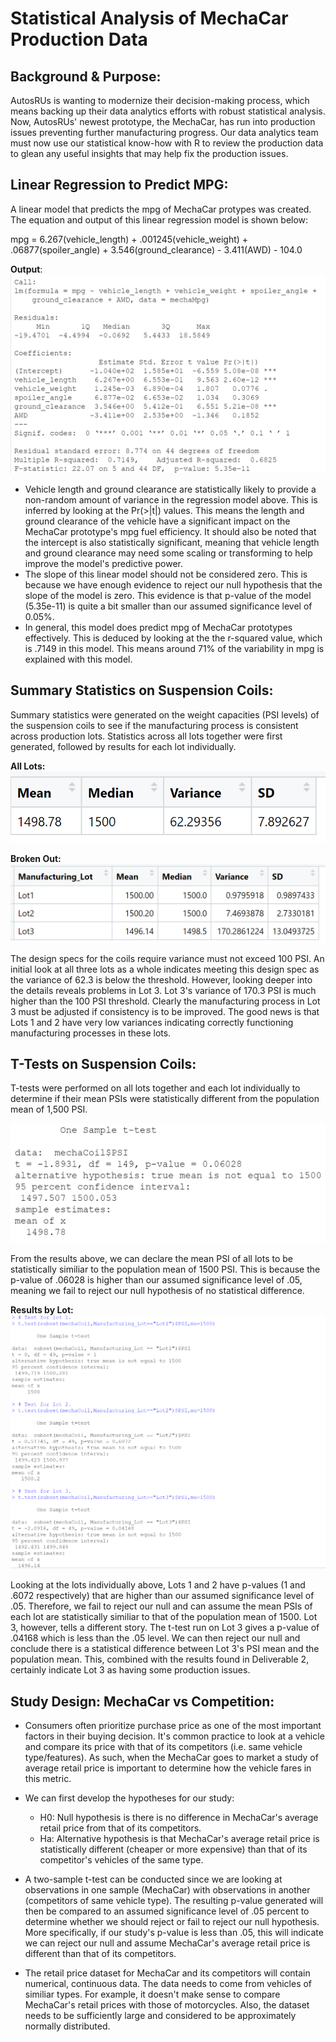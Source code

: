 # Statistical Analysis of MechaCar Production Data

## Background & Purpose:
AutosRUs is wanting to modernize their decision-making process, which means backing up their data analytics efforts with robust statistical analysis. Now, AutosRUs' newest prototype, the MechaCar, has run into production issues preventing further manufacturing progress. Our data analytics team must now use our statistical know-how with R to review the production data to glean any useful insights that may help fix the production issues.

## Linear Regression to Predict MPG:
A linear model that predicts the mpg of MechaCar protypes was created. The equation and output of this linear regression model is shown below:

mpg = 6.267(vehicle_length) + .001245(vehicle_weight) + .06877(spoiler_angle) + 3.546(ground_clearance) - 3.411(AWD) - 104.0

**Output**:
![mpg_regression](https://github.com/bfox87/MechaCar_Statistical_Analysis/blob/main/Screenshots/mpg_regression.PNG)

- Vehicle length and ground clearance are statistically likely to provide a non-random amount of variance in the regression model above. This is inferred by looking at the Pr(>|t|) values. This means the length and ground clearance of the vehicle have a significant impact on the MechaCar prototype's mpg fuel efficiency. It should also be noted that the intercept is also statistically significant, meaning that vehicle length and ground clearance may need some scaling or transforming to help improve the model's predictive power.
- The slope of this linear model should not be considered zero. This is because we have enough evidence to reject our null hypothesis that the slope of the model is zero. This evidence is that p-value of the model (5.35e-11) is quite a bit smaller than our assumed significance level of 0.05%.
- In general, this model does predict mpg of MechaCar prototypes effectively. This is deduced by looking at the the r-squared value, which is .7149 in this model. This means around 71% of the variability in mpg is explained with this model. 

## Summary Statistics on Suspension Coils:
Summary statistics were generated on the weight capacities (PSI levels) of the suspension coils to see if the manufacturing process is consistent across production lots. Statistics across all lots together were first generated, followed by results for each lot individually.

**All Lots:**
![total_summary](https://github.com/bfox87/MechaCar_Statistical_Analysis/blob/main/Screenshots/total_summary.PNG)

**Broken Out:**
![lot_summary](https://github.com/bfox87/MechaCar_Statistical_Analysis/blob/main/Screenshots/lot_summary.PNG)

The design specs for the coils require variance must not exceed 100 PSI. An initial look at all three lots as a whole indicates meeting this design spec as the variance of 62.3 is below the threshold. However, looking deeper into the details reveals problems in Lot 3. Lot 3's variance of 170.3 PSI is much higher than the 100 PSI threshold. Clearly the manufacturing process in Lot 3 must be adjusted if consistency is to be improved. The good news is that Lots 1 and 2 have very low variances indicating correctly functioning manufacturing processes in these lots. 

## T-Tests on Suspension Coils:
T-tests were performed on all lots together and each lot individually to determine if their mean PSIs were statistically different from the population mean of 1,500 PSI.

![t_test](https://github.com/bfox87/MechaCar_Statistical_Analysis/blob/main/Screenshots/t_test.PNG)

From the results above, we can declare the mean PSI of all lots to be statistically similiar to the population mean of 1500 PSI. This is because the p-value of .06028 is higher than our assumed significance level of .05, meaning we fail to reject our null hypothesis of no statistical difference.

**Results by Lot:**
![by_lot_t_test](https://github.com/bfox87/MechaCar_Statistical_Analysis/blob/main/Screenshots/by_lot_t_test.PNG)

Looking at the lots individually above, Lots 1 and 2 have p-values (1 and .6072 respectively) that are higher than our assumed significance level of .05. Therefore, we fail to reject our null and can assume the mean PSIs of each lot are statistically similiar to that of the population mean of 1500. Lot 3, however, tells a different story. The t-test run on Lot 3 gives a p-value of .04168 which is less than the .05 level. We can then reject our null and conclude there is a statistical difference between Lot 3's PSI mean and the population mean. This, combined with the results found in Deliverable 2, certainly indicate Lot 3 as having some production issues.

## Study Design: MechaCar vs Competition:
- Consumers often prioritize purchase price as one of the most important factors in their buying decision. It's common practice to look at a vehicle and compare its price with that of its competitors (i.e. same vehicle type/features). As such, when the MechaCar goes to market a study of average retail price is important to determine how the vehicle fares in this metric.

- We can first develop the hypotheses for our study:
    - H0: Null hypothesis is there is no difference in MechaCar's average retail price from that of its competitors.
    - Ha: Alternative hypothesis is that MechaCar's average retail price is statistically different (cheaper or more expensive) than that of its competitor's vehicles of the same type.

- A two-sample t-test can be conducted since we are looking at observations in one sample (MechaCar) with observations in another (competitors of same vehicle type). The resulting p-value generated will then be compared to an assumed significance level of .05 percent to determine whether we should reject or fail to reject our null hypothesis. More specifically, if our study's p-value is less than .05, this will indicate we can reject our null and assume MechaCar's average retail price is different than that of its competitors. 

- The retail price dataset for MechaCar and its competitors will contain numerical, continuous data. The data needs to come from vehicles of similiar types. For example, it doesn't make sense to compare MechaCar's retail prices with those of motorcycles. Also, the dataset needs to be sufficiently large and considered to be approximately normally distributed.